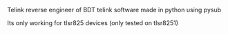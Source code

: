 Telink reverse engineer of BDT telink software made in python using pysub

Its only working for tlsr825 devices (only tested on tlsr8251)
